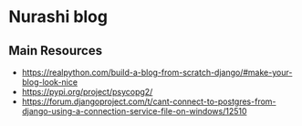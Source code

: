 # Nurashi blog
## Main Resources

- https://realpython.com/build-a-blog-from-scratch-django/#make-your-blog-look-nice
- https://pypi.org/project/psycopg2/
- https://forum.djangoproject.com/t/cant-connect-to-postgres-from-django-using-a-connection-service-file-on-windows/12510
